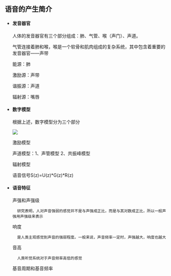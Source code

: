 ## 语音的产生简介

* #### 发音器官
    人体的发音器官有三个部分组成：肺、气管、喉（声门）、声道。
    
    气管连接着肺和喉，喉是一个软骨和肌肉组成的复杂系统，其中包含着重要的发音器官——声带
    
    能源：肺

    激励源：声带

    谐振源：声道

    辐射源：嘴唇

* #### 数字模型

    根据上述，数字模型分为三个部分

    ![](http://img.blog.csdn.net/20160419102554824?watermark/2/text/aHR0cDovL2Jsb2cuY3Nkbi5uZXQv/font/5a6L5L2T/fontsize/400/fill/I0JBQkFCMA==/dissolve/70/gravity/Center)

    激励模型

    声道模型：1、声管模型    2、共振峰模型

    辐射模型

    语音信号S(z)=U(z)*G(z)*R(z)

* #### 语音特征

    声强和声强级

        研究表明，人对声音强弱的感觉并不是与声强成正比，而是与其对数成正比，所以一般声强用声强级来表示
    
    响度

        是人类主观感觉到声音的强弱程度。一般来说，声音频率一定时，声强越大，响度也越大

    音高

        人类听觉系统对于声音频率高低的感觉

    基音周期和基音频率

        

    